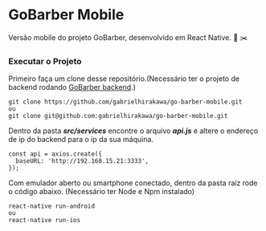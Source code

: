 # GoBarber Mobile
Versão mobile do projeto GoBarber, desenvolvido em React Native. :iphone: :scissors:

### Executar o Projeto
Primeiro faça um clone desse repositório.(Necessário ter o projeto de backend rodando [GoBarber backend](https://github.com/gabrielhirakawa/go-barber-backend).)
```
git clone https://github.com/gabrielhirakawa/go-barber-mobile.git
ou
git clone git@github.com:gabrielhirakawa/go-barber-mobile.git
```

Dentro da pasta ***src/services*** encontre o arquivo ***api.js*** e altere o endereço de ip do backend para o ip da sua máquina.
```
const api = axios.create({
  baseURL: 'http://192.168.15.21:3333',
});
```

Com emulador aberto ou smartphone conectado, dentro da pasta raíz rode o código abaixo. (Necessário ter Node e Npm instalado)
```
react-native run-android
ou
react-native run-ios
```

